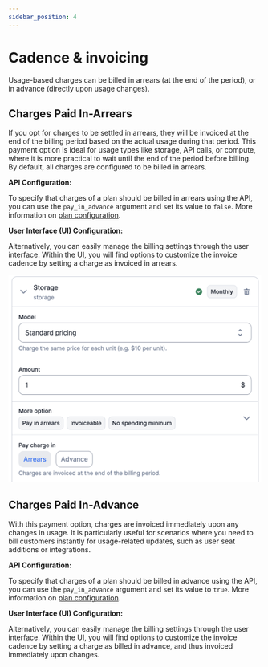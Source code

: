 ```yaml
---
sidebar_position: 4
---
```


# Cadence & invoicing

Usage-based charges can be billed in arrears (at the end of the period), or in advance (directly upon usage changes).

## Charges Paid In-Arrears
If you opt for charges to be settled in arrears, they will be invoiced at the end of the billing period based on the actual usage during that period. This payment option is ideal for usage types like storage, API calls, or compute, where it is more practical to wait until the end of the period before billing. By default, all charges are configured to be billed in arrears.

**API Configuration:**

To specify that charges of a plan should be billed in arrears using the API, you can use the `pay_in_advance` argument and set its value to `false`. More information on [plan configuration](../../../api/plans/create-plan).

**User Interface (UI) Configuration:**

Alternatively, you can easily manage the billing settings through the user interface. Within the UI, you will find options to customize the invoice cadence by setting a charge as invoiced in arrears.

![Charges paid in arrears](../../../../static/img/in-arrears-charges.png)

## Charges Paid In-Advance
With this payment option, charges are invoiced immediately upon any changes in usage. It is particularly useful for scenarios where you need to bill customers instantly for usage-related updates, such as user seat additions or integrations.

**API Configuration:**

To specify that charges of a plan should be billed in advance using the API, you can use the `pay_in_advance` argument and set its value to `true`. More information on [plan configuration](../../../api/plans/create-plan).

**User Interface (UI) Configuration:**

Alternatively, you can easily manage the billing settings through the user interface. Within the UI, you will find options to customize the invoice cadence by setting a charge as billed in advance, and thus invoiced immediately upon changes.

